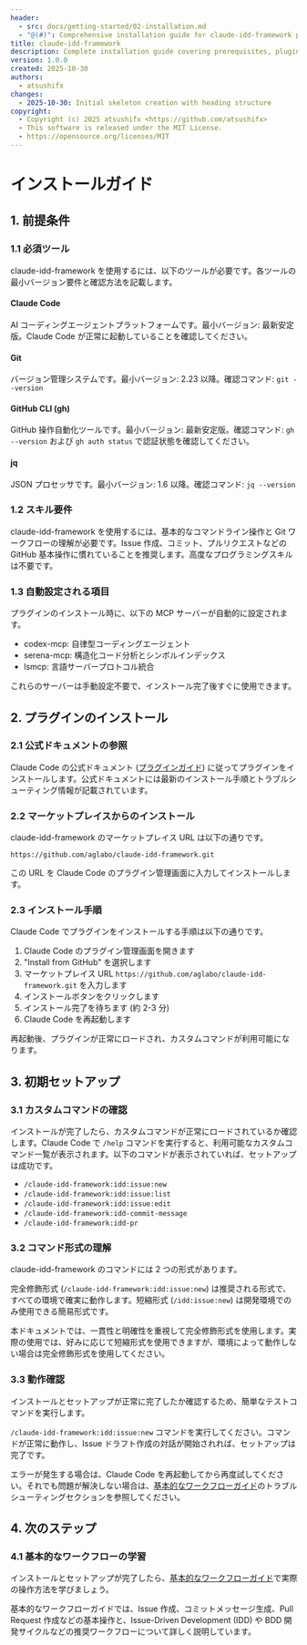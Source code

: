 ```yaml
---
header:
  - src: docs/getting-started/02-installation.md
  - "@(#)": Comprehensive installation guide for claude-idd-framework plugin with prerequisites and setup
title: claude-idd-framework
description: Complete installation guide covering prerequisites, plugin installation, and initial configuration for claude-idd-framework
version: 1.0.0
created: 2025-10-30
authors:
  - atsushifx
changes:
  - 2025-10-30: Initial skeleton creation with heading structure
copyright:
  - Copyright (c) 2025 atsushifx <https://github.com/atsushifx>
  - This software is released under the MIT License.
  - https://opensource.org/licenses/MIT
---
```


# インストールガイド

## 1. 前提条件

### 1.1 必須ツール

claude-idd-framework を使用するには、以下のツールが必要です。各ツールの最小バージョン要件と確認方法を記載します。

#### Claude Code

AI コーディングエージェントプラットフォームです。最小バージョン: 最新安定版。Claude Code が正常に起動していることを確認してください。

#### Git

バージョン管理システムです。最小バージョン: 2.23 以降。確認コマンド: `git --version`

#### GitHub CLI (gh)

GitHub 操作自動化ツールです。最小バージョン: 最新安定版。確認コマンド: `gh --version` および `gh auth status` で認証状態を確認してください。

#### jq

JSON プロセッサです。最小バージョン: 1.6 以降。確認コマンド: `jq --version`

### 1.2 スキル要件

claude-idd-framework を使用するには、基本的なコマンドライン操作と Git ワークフローの理解が必要です。Issue 作成、コミット、プルリクエストなどの GitHub 基本操作に慣れていることを推奨します。高度なプログラミングスキルは不要です。

### 1.3 自動設定される項目

プラグインのインストール時に、以下の MCP サーバーが自動的に設定されます。

- codex-mcp: 自律型コーディングエージェント
- serena-mcp: 構造化コード分析とシンボルインデックス
- lsmcp: 言語サーバープロトコル統合

これらのサーバーは手動設定不要で、インストール完了後すぐに使用できます。

## 2. プラグインのインストール

### 2.1 公式ドキュメントの参照

Claude Code の公式ドキュメント ([プラグインガイド](https://docs.claude.com/ja/docs/claude-code/plugins)) に従ってプラグインをインストールします。公式ドキュメントには最新のインストール手順とトラブルシューティング情報が記載されています。

### 2.2 マーケットプレイスからのインストール

claude-idd-framework のマーケットプレイス URL は以下の通りです。

```
https://github.com/aglabo/claude-idd-framework.git
```

この URL を Claude Code のプラグイン管理画面に入力してインストールします。

### 2.3 インストール手順

Claude Code でプラグインをインストールする手順は以下の通りです。

1. Claude Code のプラグイン管理画面を開きます
2. "Install from GitHub" を選択します
3. マーケットプレイス URL `https://github.com/aglabo/claude-idd-framework.git` を入力します
4. インストールボタンをクリックします
5. インストール完了を待ちます (約 2-3 分)
6. Claude Code を再起動します

再起動後、プラグインが正常にロードされ、カスタムコマンドが利用可能になります。

## 3. 初期セットアップ

### 3.1 カスタムコマンドの確認

インストールが完了したら、カスタムコマンドが正常にロードされているか確認します。Claude Code で `/help` コマンドを実行すると、利用可能なカスタムコマンド一覧が表示されます。以下のコマンドが表示されていれば、セットアップは成功です。

- `/claude-idd-framework:idd:issue:new`
- `/claude-idd-framework:idd:issue:list`
- `/claude-idd-framework:idd:issue:edit`
- `/claude-idd-framework:idd-commit-message`
- `/claude-idd-framework:idd-pr`

### 3.2 コマンド形式の理解

claude-idd-framework のコマンドには 2 つの形式があります。

完全修飾形式 (`/claude-idd-framework:idd:issue:new`) は推奨される形式で、すべての環境で確実に動作します。短縮形式 (`/idd:issue:new`) は開発環境でのみ使用できる簡易形式です。

本ドキュメントでは、一貫性と明確性を重視して完全修飾形式を使用します。実際の使用では、好みに応じて短縮形式を使用できますが、環境によって動作しない場合は完全修飾形式を使用してください。

### 3.3 動作確認

インストールとセットアップが正常に完了したか確認するため、簡単なテストコマンドを実行します。

`/claude-idd-framework:idd:issue:new` コマンドを実行してください。コマンドが正常に動作し、Issue ドラフト作成の対話が開始されれば、セットアップは完了です。

エラーが発生する場合は、Claude Code を再起動してから再度試してください。それでも問題が解決しない場合は、[基本的なワークフローガイド](03-basic-workflow.md)のトラブルシューティングセクションを参照してください。

## 4. 次のステップ

### 4.1 基本的なワークフローの学習

インストールとセットアップが完了したら、[基本的なワークフローガイド](03-basic-workflow.md)で実際の操作方法を学びましょう。

基本的なワークフローガイドでは、Issue 作成、コミットメッセージ生成、Pull Request 作成などの基本操作と、Issue-Driven Development (IDD) や BDD 開発サイクルなどの推奨ワークフローについて詳しく説明しています。
